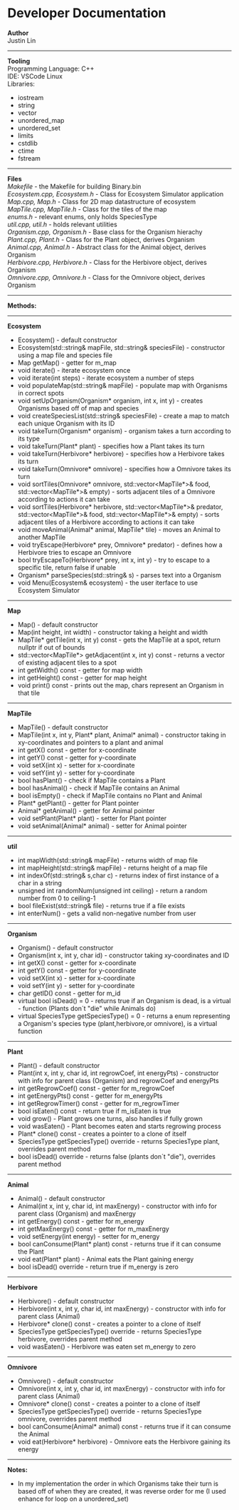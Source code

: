 # Developer Documentation
**Author**
<br>
Justin Lin
___
**Tooling**
<br>
Programming Language: C++
<br>
IDE: VSCode Linux
<br>
Libraries:
- iostream
- string
- vector
- unordered_map
- unordered_set
- limits
- cstdlib
- ctime
- fstream
___
**Files**
<br>
*Makefile* - the Makefile for building Binary.bin
<br>
*Ecosystem.cpp, Ecosystem.h* - Class for Ecosystem Simulator application
<br>
*Map.cpp, Map.h* - Class for 2D map datastructure of ecosystem
<br>
*MapTile.cpp, MapTile.h* - Class for the tiles of the map
<br>
*enums.h* - relevant enums, only holds SpeciesType
<br>
*util.cpp, util.h* - holds relevant utilities
<br>
*Organism.cpp, Organism.h* - Base class for the Organism hierachy
<br>
*Plant.cpp, Plant.h* - Class for the Plant object, derives Organism
<br>
*Animal.cpp, Animal.h* - Abstract class for the Animal object, derives Organism
<br>
*Herbivore.cpp, Herbivore.h* - Class for the Herbivore object, derives Organism
<br>
*Omnivore.cpp, Omnivore.h* - Class for the Omnivore object, derives Organism
___
**Methods:**
___
**Ecosystem**

- Ecosystem() - default constructor
- Ecosystem(std::string& mapFile, std::string& speciesFile) - constructor using a map file and species file
- Map getMap() - getter for m_map
- void iterate() - iterate ecosystem once
- void iterate(int steps) - iterate ecosystem a number of steps
- void populateMap(std::string& mapFile) - populate map with Organisms in correct spots
- void setUpOrganism(Organism* organism, int x, int y) - creates Organisms based off of map and species
- void createSpeciesList(std::string& speciesFile) - create a map to match each unique Organism with its ID
- void takeTurn(Organism* organism) - organism takes a turn according to its type
- void takeTurn(Plant* plant) - specifies how a Plant takes its turn
- void takeTurn(Herbivore* herbivore) - specifies how a Herbivore takes its turn
- void takeTurn(Omnivore* omnivore) - specifies how a Omnivore takes its turn
- void sortTiles(Omnivore* omnivore, std::vector<MapTile*>& food, std::vector<MapTile*>& empty) - sorts adjacent tiles of a Omnivore according to actions it can take
- void sortTiles(Herbivore* herbivore, std::vector<MapTile*>& predator, std::vector<MapTile*>& food, std::vector<MapTile*>& empty) - sorts adjacent tiles of a Herbivore according to actions it can take
- void moveAnimal(Animal* animal, MapTile* tile) - moves an Animal to another MapTile
- void tryEscape(Herbivore* prey, Omnivore* predator) - defines how a Herbivore tries to escape an Omnivore
- bool tryEscapeTo(Herbivore* prey, int x, int y) - try to escape to a specific tile, return false if unable
- Organism* parseSpecies(std::string& s) - parses text into a Organism
- void Menu(Ecosystem& ecosystem) - the user iterface to use Ecosystem Simulator
___
**Map**
- Map() - default constructor
- Map(int height, int width) - constructor taking a height and width
- MapTile* getTile(int x, int y) const - gets the MapTile at a spot, return nullptr if out of bounds
- std::vector<MapTile*> getAdjacent(int x, int y) const - returns a vector of existing adjacent tiles to a spot
- int getWidth() const - getter for map width
- int getHeight() const - getter for map height
- void print() const - prints out the map, chars represent an Organism in that tile
___
**MapTile**
- MapTile() - default constructor
- MapTile(int x, int y, Plant* plant, Animal* animal) - constructor taking in xy-coordinates and pointers to a plant and animal
- int getX() const - getter for x-coordinate
- int getY() const - getter for y-coordinate
- void setX(int x) - setter for x-coordinate
- void setY(int y) - setter for y-coordinate
- bool hasPlant() - check if MapTile contains a Plant
- bool hasAnimal() - check if MapTile contains an Animal
- bool isEmpty() - check if MapTile contains no Plant and Animal
- Plant* getPlant() - getter for Plant pointer
- Animal* getAnimal() - getter for Animal pointer
- void setPlant(Plant* plant) - setter for Plant pointer
- void setAnimal(Animal* animal) - setter for Animal pointer
___
**util**
- int mapWidth(std::string& mapFile) - returns width of map file
- int mapHeight(std::string& mapFile) - returns height of a map file
- int indexOf(std::string& s,char c) - returns index of first instance of a char in a string
- unsigned int randomNum(unsigned int ceiling) - return a random number from 0 to ceiling-1
- bool fileExist(std::string& file) - returns true if a file exists
- int enterNum() - gets a valid non-negative number from user
___
**Organism**
- Organism() - default constructor
- Organism(int x, int y, char id) - constructor taking xy-coordinates and ID
- int getX() const - getter for x-coordinate
- int getY() const - getter for y-coordinate
- void setX(int x) - setter for x-coordinate
- void setY(int y) - setter for y-coordinate
- char getID() const - getter for m_id
- virtual bool isDead() = 0 - returns true if an Organism is dead, is a virtual - function (Plants don´t "die" while Animals do)
- virtual SpeciesType getSpeciesType() = 0 - returns a enum representing a Organism's species type (plant,herbivore,or omnivore), is a virtual function
___
**Plant**
- Plant() - default constructor
- Plant(int x, int y, char id, int regrowCoef, int energyPts) - constructor with info for parent class (Organism) and regrowCoef and energyPts
- int getRegrowCoef() const - getter for m_regrowCoef
- int getEnergyPts() const - getter for m_energyPts
- int getRegrowTimer() const - getter for m_regrowTimer
- bool isEaten() const - return true if m_isEaten is true
- void grow() - Plant grows one turns, also handles if fully grown
- void wasEaten() - Plant becomes eaten and starts regrowing process
- Plant* clone() const - creates a pointer to a clone of itself
- SpeciesType getSpeciesType() override - returns SpeciesType plant, overrides parent method
- bool isDead() override - returns false (plants don´t "die"), overrides parent method
___
**Animal**
- Animal() - default constructor
- Animal(int x, int y, char id, int maxEnergy) - constructor with info for parent class (Organism) and maxEnergy
- int getEnergy() const - getter for m_energy
- int getMaxEnergy() const - getter for m_maxEnergy
- void setEnergy(int energy) - setter for m_energy
- bool canConsume(Plant* plant) const - returns true if it can consume the Plant
- void eat(Plant* plant) - Animal eats the Plant gaining energy
- bool isDead() override - return true if m_energy is zero
___
**Herbivore**
- Herbivore() - default constructor
- Herbivore(int x, int y, char id, int maxEnergy) - constructor with info for parent class (Animal)
- Herbivore* clone() const - creates a pointer to a clone of itself
- SpeciesType getSpeciesType() override - returns SpeciesType herbivore, overrides parent method
- void wasEaten() - Herbivore was eaten set m_energy to zero
___
**Omnivore**
- Omnivore() - default constructor
- Omnivore(int x, int y, char id, int maxEnergy) - constructor with info for parent class (Animal)
- Omnivore* clone() const - creates a pointer to a clone of itself
- SpeciesType getSpeciesType() override - returns SpeciesType omnivore, overrides parent method
- bool canConsume(Animal* animal) const - returns true if it can consume the Animal
- void eat(Herbivore* herbivore) - Omnivore eats the Herbivore gaining its energy
___
**Notes:**
- In my implementation the order in which Organisms take their turn is based off of when they are created, it was reverse order for me (I used enhance for loop on a unordered_set)
